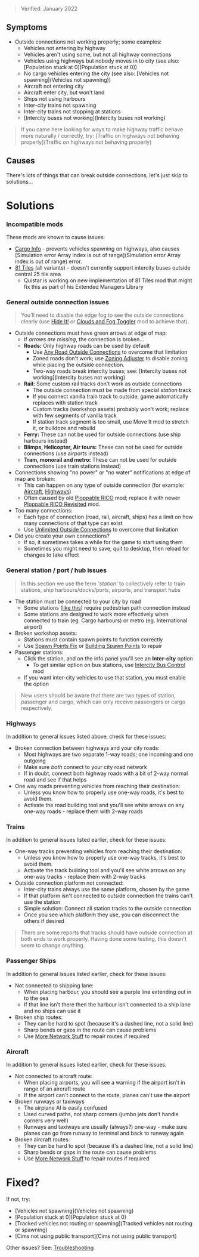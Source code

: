 > Verified: January 2022

## Symptoms

* Outside connections not working properly; some examples:
    * Vehicles not entering by highway
    * Vehicles aren't using some, but not all highway connections
    * Vehicles using highways but nobody moves in to city (see also: [Population stuck at 0](Population stuck at 0))
    * No cargo vehicles entering the city (see also: [Vehicles not spawning](Vehicles not spawning))
    * Aircraft not entering city
    * Aircraft enter city, but won't land
    * Ships not using harbours
    * Inter-city trains not spawning
    * Inter-city trains not stopping at stations
    * [Intercity buses not working](Intercity buses not working)

> If you came here looking for ways to make highway traffic behave more naturally / correctly, try: [Traffic on highways not behaving properly](Traffic on highways not behaving properly)

## Causes

There's lots of things that can break outside connections, let's just skip to solutions...

# Solutions

### Incompatible mods

These mods are known to cause issues:

* [Cargo Info](https://steamcommunity.com/sharedfiles/filedetails/?id=1072157697) - prevents vehicles spawning on highways, also causes [Simulation error Array index is out of range](Simulation error Array index is out of range) error. 
* [81 Tiles](https://steamcommunity.com/sharedfiles/filedetails/?id=576327847) (all variants) - doesn't currently support intercity buses outside central 25 tile area
    * Quistar is working on new implementation of 81 Tiles mod that might fix this as part of his Extended Managers Library

### General outside connection issues

> You'll need to disable the edge fog to see the outside connections clearly (use [Hide It!](https://steamcommunity.com/sharedfiles/filedetails/?id=1591417160) or [Clouds and Fog Toggler](https://steamcommunity.com/sharedfiles/filedetails/?id=523824395) mod to achieve that).

* Outside connections must have green arrows at edge of map:
    * If _arrows are missing_, the connection is broken...
    * **Roads:** Only highway roads can be used by default
        * Use [Any Road Outside Connections](https://steamcommunity.com/sharedfiles/filedetails/?id=883332136) to overcome that limitation
        * Zoned roads don't work; use [Zoning Adjuster](https://steamcommunity.com/sharedfiles/filedetails/?id=2389414419) to disable zoning while placing the outside connection.
        * Two-way roads break intercity buses; see: [Intercity buses not working](Intercity buses not working)
    * **Rail:** Some custom rail tracks don't work as outside connections
        * The outside connection must be made from special _station_ track
        * If you connect vanilla train track to outside, game automatically replaces with station track
        * Custom tracks (workshop assets) probably won't work; replace with few segments of vanilla track
        * If station track segment is too small, use Move It mod to stretch it, or bulldoze and rebuild
    * **Ferry:** These can not be used for outside connections (use ship harbours instead)
    * **Blimps, Helicopter, Air tours:** These can not be used for outside connections (use airports instead)
    * **Tram, monorail and metro:** These can not be used for outside connections (use train stations instead)
* Connections showing "no power" or "no water" notifications at edge of map are broken:
    * This can happen on any type of outside connection (for example: [Aircraft](https://steamcommunity.com/app/255710/discussions/0/2605804632895237772/), [Highways](https://steamcommunity.com/app/255710/discussions/0/1648792158808470212/))
    * Often caused by old [Ploppable RICO](https://steamcommunity.com/sharedfiles/filedetails/?id=586012417) mod; replace it with newer [Ploppable RICO Revisited](https://steamcommunity.com/sharedfiles/filedetails/?id=2016920607) mod.
* Too many connections:
    * Each type of connection (road, rail, aircraft, ships) has a limit on how many connections of that type can exist
    * Use [Unlimited Outside Connections](https://steamcommunity.com/sharedfiles/filedetails/?id=497033453) to overcome that limitation
* Did you create your own connections?
    * If so, it sometimes takes a while for the game to start using them
    * Sometimes you might need to save, quit to desktop, then reload for changes to take effect

### General station / port / hub issues

> In this section we use the term _'station'_ to collectively refer to train stations, ship harbours/docks/ports, airports, and transport hubs

* The station must be connected to your city by road
    * Some stations ([like this](https://steamcommunity.com/sharedfiles/filedetails/?id=1194296555)) require pedestrian path connection instead
    * Some stations are designed to work more effectively when connected to train (eg. Cargo harbours) or metro (eg. International airport)
* Broken workshop assets:
    * Stations must contain spawn points to function correctly
    * Use [Spawn Points Fix](https://steamcommunity.com/sharedfiles/filedetails/?id=820157360) or [Building Spawn Points](https://steamcommunity.com/sharedfiles/filedetails/?id=2511258910) to repair
* Passenger stations:
    * Click the station, and on the info panel you'll see an **Inter-city** option
        * To get similar option on bus stations, use [Intercity Bus Control](https://steamcommunity.com/sharedfiles/filedetails/?id=2499771767) mod
    * If you want inter-city vehicles to use that station, you must enable the option

> New users should be aware that there are two types of station, passenger and cargo, which can only receive passengers or cargo respectively.

### Highways

In addition to general issues listed above, check for these issues:

* Broken connection between highways and your city roads:
    * Most highways are two separate 1-way roads; one incoming and one outgoing
    * Make sure _both_ connect to your city road network
    * If in doubt, connect both highway roads with a bit of 2-way normal road and see if that helps
* One way roads preventing vehicles from reaching their destination:
    * Unless you know how to properly use one-way roads, it's best to avoid them.
    * Activate the road building tool and you'll see white arrows on any one-way roads - replace them with 2-way roads

### Trains

In addition to general issues listed earlier, check for these issues:

* One-way tracks preventing vehicles from reaching their destination:
    * Unless you know how to properly use one-way tracks, it's best to avoid them.
    * Activate the track building tool and you'll see white arrows on any one-way tracks - replace them with 2-way tracks
* Outside connection platform not connected:
    * Inter-city trains always use the same platform, chosen by the game
    * If that platform isn't connected to outside connection the trains can't use the station
    * Simple solution: Connect all station tracks to the outside connection
    * Once you see which platform they use, you can disconnect the others if desired

> There are some reports that tracks should have outside connection at both ends to work properly. Having done some testing, this doesn't seem to change anything.

### Passenger Ships

In addition to general issues listed earlier, check for these issues:

* Not connected to shipping lane:
    * When placing harbour, you should see a purple line extending out in to the sea
    * If that line isn't there then the harbour isn't connected to a ship lane and no ships can use it
* Broken ship routes:
    * They can be hard to spot (because it's a dashed line, not a solid line)
    * Sharp bends or gaps in the route can cause problems
    * Use [More Network Stuff](https://steamcommunity.com/sharedfiles/filedetails/?id=512314255) to repair routes if required

### Aircraft

In addition to general issues listed earlier, check for these issues:

* Not connected to aircraft route:
    * When placing airports, you will see a warning if the airport isn't in range of an aircraft route
    * If the airport can't connect to the route, planes can't use the airport
* Broken runways or taxiways
    * The airplane AI is easily confused
    * Used curved paths, not sharp corners (jumbo jets don't handle corners very well)
    * Runways and taxiways are usually (always?) one-way - make sure planes can go from runway to terminal and back to runway again
* Broken aircraft routes:
    * They can be hard to spot (because it's a dashed line, not a solid line)
    * Sharp bends or gaps in the route can cause problems
    * Use [More Network Stuff](https://steamcommunity.com/sharedfiles/filedetails/?id=512314255) to repair routes if required

# Fixed?

If not, try:

* [Vehicles not spawning](Vehicles not spawning)
* [Population stuck at 0](Population stuck at 0)
* [Tracked vehicles not routing or spawning](Tracked vehicles not routing or spawning)
* [Cims not using public transport](Cims not using public transport)

Other issues? See: [Troubleshooting](Troubleshooting)